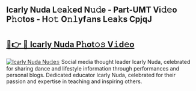 ## Icarly Nuda L𝚎a𝚔ed N𝚞𝚍e - Part-UMT Vi𝚍𝚎o P𝚑𝚘tos - H𝚘𝚝 O𝚗𝚕yf𝚊ns L𝚎a𝚔s CpjqJ

# <h2><a href="http://kf3c0fd.oniu.top/?m=Icarly+Nuda">🔗👉 🔴 Icarly Nuda P𝚑ot𝚘𝚜 V𝚒d𝚎o</a></h2>

[![Icarly Nuda Nu𝚍e𝚜](https://i.imgur.com/0qMVB7G.gif)](http://kf3c0fd.oniu.top/?m=Icarly+Nuda)
Social media thought leader Icarly Nuda, celebrated for sharing dance and lifestyle information through performances and personal blogs. Dedicated educator Icarly Nuda, celebrated for their passion and expertise in teaching and inspiring others.  
